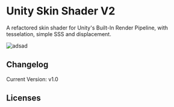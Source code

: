 # Unity Skin Shader V2
A refactored skin shader for Unity's Built-In Render Pipeline, with tesselation, simple SSS and displacement.

![adsad](https://user-images.githubusercontent.com/128671881/235835891-589350be-30ab-4cfc-a5fb-e646248979ab.PNG)


## Changelog
Current Version: v1.0

## Licenses
